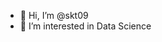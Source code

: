 - 👋 Hi, I’m @skt09
- 👀 I’m interested in Data Science


<!---
skt09/skt09 is a ✨ special ✨ repository because its `README.md` (this file) appears on your GitHub profile.
You can click the Preview link to take a look at your changes.
--->

